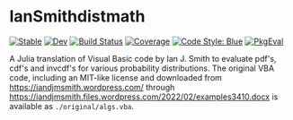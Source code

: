 # IanSmithdistmath

[![Stable](https://img.shields.io/badge/docs-stable-blue.svg)](https://dmbates.github.io/IanSmithdistmath.jl/stable)
[![Dev](https://img.shields.io/badge/docs-dev-blue.svg)](https://dmbates.github.io/IanSmithdistmath.jl/dev)
[![Build Status](https://github.com/dmbates/IanSmithdistmath.jl/actions/workflows/CI.yml/badge.svg?branch=main)](https://github.com/dmbates/IanSmithdistmath.jl/actions/workflows/CI.yml?query=branch%3Amain)
[![Coverage](https://codecov.io/gh/dmbates/IanSmithdistmath.jl/branch/main/graph/badge.svg)](https://codecov.io/gh/dmbates/IanSmithdistmath.jl)
[![Code Style: Blue](https://img.shields.io/badge/code%20style-blue-4495d1.svg)](https://github.com/invenia/BlueStyle)
[![PkgEval](https://JuliaCI.github.io/NanosoldierReports/pkgeval_badges/I/IanSmithdistmath.svg)](https://JuliaCI.github.io/NanosoldierReports/pkgeval_badges/report.html)

A Julia translation of Visual Basic code by Ian J. Smith to evaluate pdf's, cdf's and invcdf's for various probability distributions.
The original VBA code, including an MIT-like license and downloaded from https://iandjmsmith.wordpress.com/ through https://iandjmsmith.files.wordpress.com/2022/02/examples3410.docx is available as `./original/algs.vba`.
